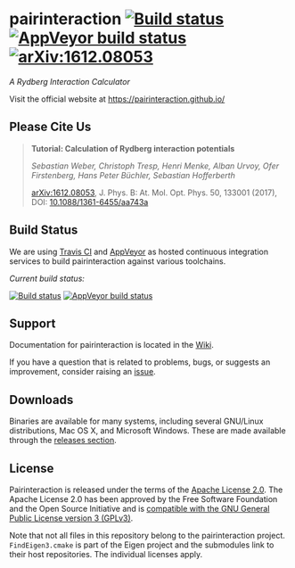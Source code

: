# pairinteraction [![Build status][travis-svg]][travis-link] [![AppVeyor build status][appveyor-svg]][appveyor-link] [![arXiv:1612.08053][arXiv-svg]][arXiv-link]

*A Rydberg Interaction Calculator*

Visit the official website at https://pairinteraction.github.io/

## Please Cite Us

> **Tutorial: Calculation of Rydberg interaction potentials**
>
> *Sebastian Weber, Christoph Tresp, Henri Menke, Alban Urvoy, Ofer Firstenberg, Hans Peter Büchler, Sebastian Hofferberth*
>
> [arXiv:1612.08053][arXiv-link], J. Phys. B: At. Mol. Opt. Phys. 50, 133001 (2017), DOI: [10.1088/1361-6455/aa743a][journal-link]

## Build Status

We are using [Travis CI](https://travis-ci.org) and [AppVeyor](https://www.appveyor.com) as hosted continuous integration services to build pairinteraction against various toolchains.

*Current build status:* 

[![Build status][travis-svg]][travis-link] [![AppVeyor build status][appveyor-svg]][appveyor-link]

## Support

Documentation for pairinteraction is located in the [Wiki][wiki].

If you have a question that is related to problems, bugs, or suggests an improvement, consider raising an [issue][issue-tracker].

## Downloads

Binaries are available for many systems, including several GNU/Linux distributions, Mac OS X, and Microsoft Windows.  These are made available through the [releases section](https://github.com/pairinteraction/pairinteraction/releases).

## License

Pairinteraction is released under the terms of the [Apache License 2.0](https://www.apache.org/licenses/LICENSE-2.0).  The Apache License 2.0 has been approved by the Free Software Foundation and the Open Source Initiative and is [compatible with the GNU General Public License version 3 (GPLv3)](https://www.gnu.org/licenses/license-list.html#apache2).

Note that not all files in this repository belong to the pairinteraction project.  `FindEigen3.cmake` is part of the Eigen project and the submodules link to their host repositories.  The individual licenses apply.

[travis-svg]: https://travis-ci.org/pairinteraction/pairinteraction.svg?branch=master
[travis-link]: https://travis-ci.org/pairinteraction/pairinteraction
[appveyor-svg]: https://ci.appveyor.com/api/projects/status/t5l4unwt210gq3al/branch/master?svg=true
[appveyor-link]: https://ci.appveyor.com/project/pairinteraction/pairinteraction/branch/master
[arXiv-svg]: https://pairinteraction.github.io/images/arXiv-badge.svg
[arXiv-link]: https://arxiv.org/abs/1612.08053
[journal-link]: https://doi.org/10.1088/1361-6455/aa743a
[wiki]: https://github.com/pairinteraction/pairinteraction/wiki
[issue-tracker]: https://github.com/pairinteraction/pairinteraction/issues
